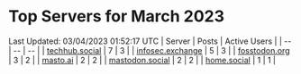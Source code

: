 # Top Servers for March 2023
Last Updated: 03/04/2023 01:52:17 UTC
| Server | Posts | Active Users |
| -- | -- | -- |
| [techhub.social](https://techhub.social/tags/PowerShell) | 7 | 3 |
| [infosec.exchange](https://infosec.exchange/tags/PowerShell) | 5 | 3 |
| [fosstodon.org](https://fosstodon.org/tags/PowerShell) | 3 | 2 |
| [masto.ai](https://masto.ai/tags/PowerShell) | 2 | 2 |
| [mastodon.social](https://mastodon.social/tags/PowerShell) | 2 | 2 |
| [home.social](https://home.social/tags/PowerShell) | 1 | 1 |
